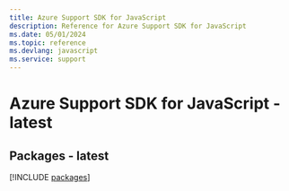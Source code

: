 ```yaml
---
title: Azure Support SDK for JavaScript
description: Reference for Azure Support SDK for JavaScript
ms.date: 05/01/2024
ms.topic: reference
ms.devlang: javascript
ms.service: support
---
```

# Azure Support SDK for JavaScript - latest
## Packages - latest
[!INCLUDE [packages](support-index.md)]